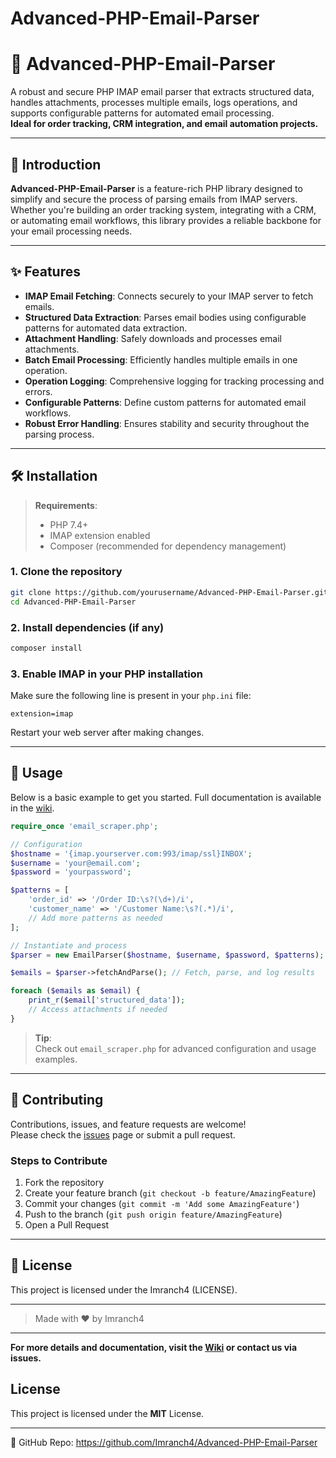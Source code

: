 # Advanced-PHP-Email-Parser

# 📧 Advanced-PHP-Email-Parser

A robust and secure PHP IMAP email parser that extracts structured data, handles attachments, processes multiple emails, logs operations, and supports configurable patterns for automated email processing.  
**Ideal for order tracking, CRM integration, and email automation projects.**

---

## 🚀 Introduction

**Advanced-PHP-Email-Parser** is a feature-rich PHP library designed to simplify and secure the process of parsing emails from IMAP servers. Whether you're building an order tracking system, integrating with a CRM, or automating email workflows, this library provides a reliable backbone for your email processing needs.

---

## ✨ Features

- **IMAP Email Fetching**: Connects securely to your IMAP server to fetch emails.
- **Structured Data Extraction**: Parses email bodies using configurable patterns for automated data extraction.
- **Attachment Handling**: Safely downloads and processes email attachments.
- **Batch Email Processing**: Efficiently handles multiple emails in one operation.
- **Operation Logging**: Comprehensive logging for tracking processing and errors.
- **Configurable Patterns**: Define custom patterns for automated email workflows.
- **Robust Error Handling**: Ensures stability and security throughout the parsing process.

---

## 🛠️ Installation

> **Requirements**:  
> - PHP 7.4+  
> - IMAP extension enabled  
> - Composer (recommended for dependency management)

### 1. Clone the repository

```bash
git clone https://github.com/yourusername/Advanced-PHP-Email-Parser.git
cd Advanced-PHP-Email-Parser
```

### 2. Install dependencies (if any)

```bash
composer install
```

### 3. Enable IMAP in your PHP installation

Make sure the following line is present in your `php.ini` file:
```
extension=imap
```
Restart your web server after making changes.

---

## 📖 Usage

Below is a basic example to get you started. Full documentation is available in the [wiki](#).

```php
require_once 'email_scraper.php';

// Configuration
$hostname = '{imap.yourserver.com:993/imap/ssl}INBOX';
$username = 'your@email.com';
$password = 'yourpassword';

$patterns = [
    'order_id' => '/Order ID:\s?(\d+)/i',
    'customer_name' => '/Customer Name:\s?(.*)/i',
    // Add more patterns as needed
];

// Instantiate and process
$parser = new EmailParser($hostname, $username, $password, $patterns);

$emails = $parser->fetchAndParse(); // Fetch, parse, and log results

foreach ($emails as $email) {
    print_r($email['structured_data']);
    // Access attachments if needed
}
```

> **Tip**:  
> Check out `email_scraper.php` for advanced configuration and usage examples.

---

## 🤝 Contributing

Contributions, issues, and feature requests are welcome!  
Please check the [issues](https://github.com/yourusername/Advanced-PHP-Email-Parser/issues) page or submit a pull request.

### Steps to Contribute

1. Fork the repository
2. Create your feature branch (`git checkout -b feature/AmazingFeature`)
3. Commit your changes (`git commit -m 'Add some AmazingFeature'`)
4. Push to the branch (`git push origin feature/AmazingFeature`)
5. Open a Pull Request

---

## 📄 License

This project is licensed under the Imranch4 (LICENSE).

---

> Made with ❤️ by Imranch4

---

**For more details and documentation, visit the [Wiki](#) or contact us via issues.**

## License
This project is licensed under the **MIT** License.

---
🔗 GitHub Repo: https://github.com/Imranch4/Advanced-PHP-Email-Parser
